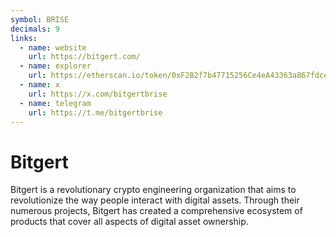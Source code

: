 ```yaml
---
symbol: BRISE
decimals: 9
links:
  - name: website
    url: https://bitgert.com/
  - name: explorer
    url: https://etherscan.io/token/0xF2B2f7b47715256Ce4eA43363a867fdce9353e3A
  - name: x
    url: https://x.com/bitgertbrise
  - name: telegram
    url: https://t.me/bitgertbrise
---
```


# Bitgert

Bitgert is a revolutionary crypto engineering organization that aims to revolutionize the way people interact with digital assets. Through their numerous projects, Bitgert has created a comprehensive ecosystem of products that cover all aspects of digital asset ownership.
